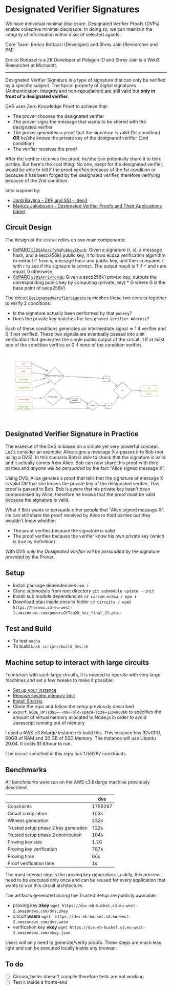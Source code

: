 # Designated Verifier Signatures

We have individual minimal disclosure. Designated Verifier Proofs (DVPs) enable collective minimal disclosure. In doing so, we can maintain the integrity of information within a set of selected agents. 

Core Team: Enrico Bottazzi (Developer) and Shrey Jain (Researcher and PM)

Enrico Bottazzi is a ZK Developer at Polygon ID and Shrey Jain is a Web3 Researcher at Microsoft.

_________________________________________________________________________________________________

Designated Verifier Signature is a type of signature that can only be verified by a specific subject. The tipical property of digital signatures (Authentication, Integrity and non-repudiation) are still valid but **only in front of a designated verifier**.

DVS uses Zero Knowledge Proof to achieve that:

- The prover chooses the designated verifier
- The prover signs the message that wants to be shared with the designated verifier 
- The prover generates a proof that the signature is valid (1st condition) **OR** he/she knows the private key of the designated verifier (2nd condition)
- The verifier receives the proof

After the verifier receives the proof, he/she can potentially share it to third parties. But here's the cool thing:
No one, exept for the designated verifier, would be able to tell if the proof verifies because of the 1st condition or because it has been forged by the designated verifier, therefore verifying because of the 2nd condition.

Idea inspired by: 

- [Jordi Baylina - ZKP and SSI - Iden3](https://www.youtube.com/watch?v=Rd6SMShk7-c&t=998s)
- [Markus Jakobsson - Designated Verifier Proofs and Their Applications paper](http://markus-jakobsson.com/papers/jakobsson-eurocrypt96.pdf)

## Circuit Design 

The design of the circuit relies on two main components: 

- [0xPARC `ECDSAVerifyNoPubkeyCheck`](https://github.com/0xPARC/circom-ecdsa/blob/master/circuits/ecdsa.circom#L129): Given a signature (r, s), a message hash, and a secp256k1 public key, it follows ecdsa verification algorithm to extract r' from s, message hash and public key, and then compares r' with r to see if the signaure is correct. The output result is 1 if r' and r are equal, 0 otherwise.
- [0xPARC `ECDSAPrivToPub`](https://github.com/0xPARC/circom-ecdsa/blob/master/circuits/ecdsa.circom#L14): Given a secp256k1 private key, outputs the corresponding public key by computing (private_key) * G where G is the base point of secp256k1.

The circuit [`DesignatedVerifierSignature`](./circuits/lib/designated-verifier-signature.circom) meshes these two circuits together to verify 2 conditions: 

- Is the signature actually been performed by that `pubkey`?
- Does the private key matches the `Designated Verifier Address`? 

Each of these conditions generates an intermediate signal => 1 if verifier and 0 if not verified. These two signals are eventually passed into a `OR` verification that generates the single public output of the circuit: 1 if at least one of the condition verifies or 0 if none of the condition verifies.

<div align="center">
<img src= "./imgs/dvs.png" align="center"/>
</div>

## Designated Verifier Signature in Practice

The essence of the DVS is based on a simple yet very powerful concept. Let's consider an example: Alice signs a message X a passes it to Bob (not using a DVS). In this scenario Bob is able to check that the signature is valid and it actually comes from Alice. Bob can now share this proof with third parties and *anyone will be persuaded* by the fact "Alice signed message X".

Using DVS, Alice genates a proof that tells that the signature of message X is valid *OR* that she knows the private key of the designated verifier. This proof is passed to Bob. Bob is aware that his private key hasn't been compromised by Alice, therefore he knows that the proof must be valid because the signature is valid. 

What if Bob wants to persuade other people that "Alice signed message X". He can still share the proof received by Alice to third parties but they wouldn't know whether: 

- The proof verifies because the signature is valid
- The proof verifies because the verifier know his own private key (which is true by definition)

With DVS *only the Designated Verifier will be persuaded* by the signature provided by the Prover.

## Setup 

- Install package dependencies `npm i`
- Clone submodule from root directory `git submodule update --init`
- Install sub module dependencies `cd circom-ecdsa / npm i`
- Download ptau inside circuits folder `cd circuits / wget https://hermez.s3-eu-west-1.amazonaws.com/powersOfTau28_hez_final_21.ptau`

## Test and Build 

- To test `mocha`
- To build `bash scripts/build_dvs.sh`

## Machine setup to interact with large circuits

To interact with such large circuits, it is needed to operate with very large machines and set a few tweaks to make it possible:

- [Set up your instance](https://hackmd.io/V-7Aal05Tiy-ozmzTGBYPA?view#Setup-from-scratch)
- [Remove system memory limit](https://hackmd.io/V-7Aal05Tiy-ozmzTGBYPA?view#Remove-system-memory-limit)
- [Install Snarkjs](https://docs.circom.io/getting-started/installation/#installing-snarkjs)
- Clone the repo and follow the setup previously described
- `export NODE_OPTIONS=--max-old-space-size=120480000` to specifies the amount of virtual memory allocated to Node.js in order to avoid Javascript running out of memory

I used a AWS c3.8xlarge instance to build this. This instance has 32vCPU, 60GB of RAM and 30 GB of SSD Memory. The instance will use Ubuntu 20.04. It costs $1.6/hour to run.

The circuit specified in this repo has 1756287 constraints.

## Benchmarks

All benchmarks were run on the AWS c3.8xlarge machine previously described.

|   |dvs|
|---|---|
|Constraints                          |1756287 |
|Circuit compilation                  |153s    |
|Witness generation                   |232s     |
|Trusted setup phase 2 key generation |722s     |
|Trusted setup phase 2 contribution   |104s      |
|Proving key size                     |1.2G     |
|Proving key verification             |787s     |
|Proving time                         |66s      |
|Proof verification time              |1s      |

The most intense step is the proving key generation. Luckily, this process need to be executed only once and can be reused for every application that wants to use this circuit architecture. 

The artifacts generated during the Trusted Setup are publicly awailable:

- proving key **zkey** `wget https://dvs-eb-bucket.s3.eu-west-2.amazonaws.com/dvs.zkey` 
- circuit **wasm** `wget  https://dvs-eb-bucket.s3.eu-west-2.amazonaws.com/dvs.wasm`
- verification key **vkey** `wget https://dvs-eb-bucket.s3.eu-west-2.amazonaws.com/vkey.json`

Users will only need to generate/verify proofs. These steps are much less light and can be executed locally inside any browser.

## To do 

- [ ] Circom_tester doesn't compile therefore tests are not working
- [ ] Test it inside a fronte-end 
